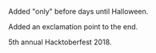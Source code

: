 Added "only" before days until Halloween.

Added an exclamation point to the end.

5th annual Hacktoberfest 2018.
